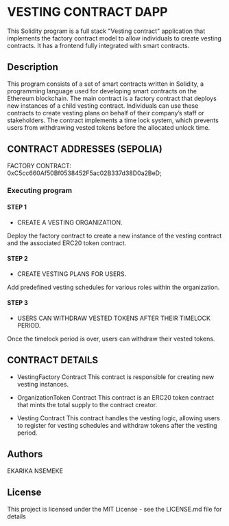 # VESTING CONTRACT DAPP

This Solidity program is a full stack "Vesting contract" application that implements the factory contract model to allow individuals to create vesting contracts. It has a frontend fully integrated with smart contracts.

## Description

This program consists of a set of smart contracts written in Solidity, a programming language used for developing smart contracts on the Ethereum blockchain. The main contract is a factory contract that deploys new instances of a child vesting contract. Individuals can use these contracts to create vesting plans on behalf of their company’s staff or stakeholders. The contract implements a time lock system, which prevents users from withdrawing vested tokens before the allocated unlock time.

## CONTRACT ADDRESSES (SEPOLIA)
FACTORY CONTRACT: 0xC5cc660Af50Bf0538452F5ac02B337d38D0a2BeD;

### Executing program
#### STEP 1
- CREATE A VESTING ORGANIZATION.

Deploy the factory contract to create a new instance of the vesting contract and the associated ERC20 token contract.

#### STEP 2
- CREATE VESTING PLANS FOR USERS.

Add predefined vesting schedules for various roles within the organization.

#### STEP 3
- USERS CAN WITHDRAW VESTED TOKENS AFTER THEIR TIMELOCK PERIOD.

Once the timelock period is over, users can withdraw their vested tokens.

## CONTRACT DETAILS
- VestingFactory Contract
This contract is responsible for creating new vesting instances.

- OrganizationToken Contract
This contract is an ERC20 token contract that mints the total supply to the contract creator.

- Vesting Contract
This contract handles the vesting logic, allowing users to register for vesting schedules and withdraw tokens after the vesting period.

## Authors

EKARIKA NSEMEKE


## License

This project is licensed under the MIT License - see the LICENSE.md file for details